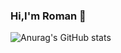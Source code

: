 ### Hi,I'm Roman 👋 


![Anurag's GitHub stats](https://github-readme-stats.vercel.app/api?username=TheBonD&show_icons=true&theme=flag-india&hide=stars,issues,contribs&locale=ru)



<!--
**TheBonD/TheBonD** is a ✨ _special_ ✨ repository because its `README.md` (this file) appears on your GitHub profile.

Here are some ideas to get you started:

- 🔭 I’m currently working on ...
- 🌱 I’m currently learning ...
- 👯 I’m looking to collaborate on ...
- 🤔 I’m looking for help with ...
- 💬 Ask me about ...
- 📫 How to reach me: ...
- 😄 Pronouns: ...
- ⚡ Fun fact: ...
-->

